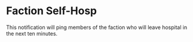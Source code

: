 # Faction Self-Hosp
This notification will ping members of the faction who will leave hospital in the next ten minutes.
